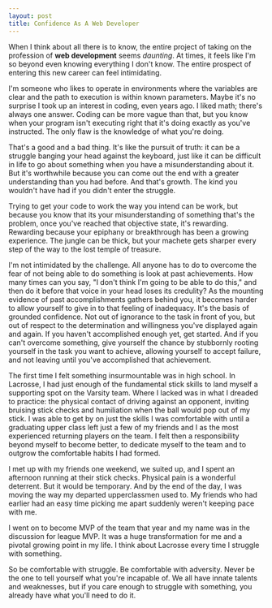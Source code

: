 ```yaml
---
layout: post
title: Confidence As A Web Developer
---
```


When I think about all there is to know, the entire project of taking on the profession of **web development** seems *daunting*. At times, it feels like I'm so beyond even knowing everything I don't know. The entire prospect of entering this new career can feel intimidating.

I'm someone who likes to operate in environments where the variables are clear and the path to execution is within known parameters. Maybe it's no surprise I took up an interest in coding, even years ago. I liked math; there's always one answer. Coding can be more vague than that, but you know when your program isn't executing right that it's doing exactly as you've instructed. The only flaw is the knowledge of what you're doing.

That's a good and a bad thing. It's like the pursuit of truth: it can be a struggle banging your head against the keyboard, just like it can be difficult in life to go about something when you have a misunderstanding about it. But it's worthwhile because you can come out the end with a greater understanding than you had before. And that's growth. The kind you wouldn't have had if you didn't enter the struggle.

Trying to get your code to work the way you intend can be work, but because you know that its your misunderstanding of something that's the problem, once you've reached that objective state, it's rewarding. Rewarding because your epiphany or breakthrough has been a growing experience. The jungle can be thick, but your machete gets sharper every step of the way to the lost temple of treasure.

I'm not intimidated by the challenge. All anyone has to do to overcome the fear of not being able to do something is look at past achievements. How many times can you say, "I don't think I'm going to be able to do this," and then do it before that voice in your head loses its credulity? As the mounting evidence of past accomplishments gathers behind you, it becomes harder to allow yourself to give in to that feeling of inadequacy. It's the basis of grounded confidence. Not out of ignorance to the task in front of you, but out of respect to the determination and willingness you've displayed again and again. If you haven't accomplished enough yet, get started. And if you can't overcome something, give yourself the chance by stubbornly rooting yourself in the task you want to achieve, allowing yourself to accept failure, and not leaving until you've accomplished that achievement.

The first time I felt something insurmountable was in high school. In Lacrosse, I had just enough of the fundamental stick skills to land myself a supporting spot on the Varsity team. Where I lacked was in what I dreaded to practice: the physical contact of driving against an opponent, inviting bruising stick checks and humiliation when the ball would pop out of my stick. I was able to get by on just the skills I was comfortable with until a graduating upper class left just a few of my friends and I as the most experienced returning players on the team. I felt then a responsibility beyond myself to become better, to dedicate myself to the team and to outgrow the comfortable habits I had formed.

I met up with my friends one weekend, we suited up, and I spent an afternoon running at their stick checks. Physical pain is a wonderful deterrent. But it would be temporary. And by the end of the day, I was moving the way my departed upperclassmen used to. My friends who had earlier had an easy time picking me apart suddenly weren't keeping pace with me.

I went on to become MVP of the team that year and my name was in the discussion for league MVP. It was a huge transformation for me and a pivotal growing point in my life. I think about Lacrosse every time I struggle with something.

So be comfortable with struggle. Be comfortable with adversity. Never be the one to tell yourself what you're incapable of. We all have innate talents and weaknesses, but if you care enough to struggle with something, you already have what you'll need to do it. 
